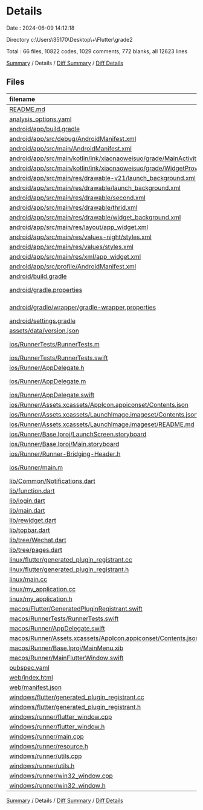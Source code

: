 # Details

Date : 2024-06-09 14:12:18

Directory c:\\Users\\35170\\Desktop\\+\\Flutter\\grade2

Total : 66 files,  10822 codes, 1029 comments, 772 blanks, all 12623 lines

[Summary](results.md) / Details / [Diff Summary](diff.md) / [Diff Details](diff-details.md)

## Files
| filename | language | code | comment | blank | total |
| :--- | :--- | ---: | ---: | ---: | ---: |
| [README.md](/README.md) | Markdown | 10 | 0 | 7 | 17 |
| [analysis_options.yaml](/analysis_options.yaml) | YAML | 3 | 22 | 4 | 29 |
| [android/app/build.gradle](/android/app/build.gradle) | Gradle | 48 | 6 | 10 | 64 |
| [android/app/src/debug/AndroidManifest.xml](/android/app/src/debug/AndroidManifest.xml) | XML | 3 | 4 | 1 | 8 |
| [android/app/src/main/AndroidManifest.xml](/android/app/src/main/AndroidManifest.xml) | XML | 51 | 12 | 6 | 69 |
| [android/app/src/main/kotlin/ink/xiaonaoweisuo/grade/MainActivity.kt](/android/app/src/main/kotlin/ink/xiaonaoweisuo/grade/MainActivity.kt) | Kotlin | 4 | 0 | 3 | 7 |
| [android/app/src/main/kotlin/ink/xiaonaoweisuo/grade/WidgetProvider.kt](/android/app/src/main/kotlin/ink/xiaonaoweisuo/grade/WidgetProvider.kt) | Kotlin | 139 | 14 | 16 | 169 |
| [android/app/src/main/res/drawable-v21/launch_background.xml](/android/app/src/main/res/drawable-v21/launch_background.xml) | XML | 3 | 1 | 2 | 6 |
| [android/app/src/main/res/drawable/launch_background.xml](/android/app/src/main/res/drawable/launch_background.xml) | XML | 4 | 7 | 2 | 13 |
| [android/app/src/main/res/drawable/second.xml](/android/app/src/main/res/drawable/second.xml) | XML | 9 | 0 | 1 | 10 |
| [android/app/src/main/res/drawable/thrid.xml](/android/app/src/main/res/drawable/thrid.xml) | XML | 9 | 0 | 1 | 10 |
| [android/app/src/main/res/drawable/widget_background.xml](/android/app/src/main/res/drawable/widget_background.xml) | XML | 6 | 0 | 1 | 7 |
| [android/app/src/main/res/layout/app_widget.xml](/android/app/src/main/res/layout/app_widget.xml) | XML | 85 | 8 | 2 | 95 |
| [android/app/src/main/res/values-night/styles.xml](/android/app/src/main/res/values-night/styles.xml) | XML | 9 | 9 | 1 | 19 |
| [android/app/src/main/res/values/styles.xml](/android/app/src/main/res/values/styles.xml) | XML | 9 | 9 | 1 | 19 |
| [android/app/src/main/res/xml/app_widget.xml](/android/app/src/main/res/xml/app_widget.xml) | XML | 9 | 10 | 1 | 20 |
| [android/app/src/profile/AndroidManifest.xml](/android/app/src/profile/AndroidManifest.xml) | XML | 2 | 4 | 1 | 7 |
| [android/build.gradle](/android/build.gradle) | Gradle | 26 | 0 | 6 | 32 |
| [android/gradle.properties](/android/gradle.properties) | Java Properties | 3 | 0 | 1 | 4 |
| [android/gradle/wrapper/gradle-wrapper.properties](/android/gradle/wrapper/gradle-wrapper.properties) | Java Properties | 5 | 0 | 1 | 6 |
| [android/settings.gradle](/android/settings.gradle) | Gradle | 24 | 0 | 6 | 30 |
| [assets/data/version.json](/assets/data/version.json) | JSON | 1 | 0 | 0 | 1 |
| [ios/RunnerTests/RunnerTests.m](/ios/RunnerTests/RunnerTests.m) | Objective-C | 9 | 2 | 6 | 17 |
| [ios/RunnerTests/RunnerTests.swift](/ios/RunnerTests/RunnerTests.swift) | Swift | 7 | 2 | 4 | 13 |
| [ios/Runner/AppDelegate.h](/ios/Runner/AppDelegate.h) | C++ | 4 | 0 | 3 | 7 |
| [ios/Runner/AppDelegate.m](/ios/Runner/AppDelegate.m) | Objective-C | 9 | 1 | 4 | 14 |
| [ios/Runner/AppDelegate.swift](/ios/Runner/AppDelegate.swift) | Swift | 12 | 0 | 2 | 14 |
| [ios/Runner/Assets.xcassets/AppIcon.appiconset/Contents.json](/ios/Runner/Assets.xcassets/AppIcon.appiconset/Contents.json) | JSON | 122 | 0 | 1 | 123 |
| [ios/Runner/Assets.xcassets/LaunchImage.imageset/Contents.json](/ios/Runner/Assets.xcassets/LaunchImage.imageset/Contents.json) | JSON | 23 | 0 | 1 | 24 |
| [ios/Runner/Assets.xcassets/LaunchImage.imageset/README.md](/ios/Runner/Assets.xcassets/LaunchImage.imageset/README.md) | Markdown | 3 | 0 | 2 | 5 |
| [ios/Runner/Base.lproj/LaunchScreen.storyboard](/ios/Runner/Base.lproj/LaunchScreen.storyboard) | XML | 36 | 1 | 1 | 38 |
| [ios/Runner/Base.lproj/Main.storyboard](/ios/Runner/Base.lproj/Main.storyboard) | XML | 25 | 1 | 1 | 27 |
| [ios/Runner/Runner-Bridging-Header.h](/ios/Runner/Runner-Bridging-Header.h) | C++ | 1 | 0 | 1 | 2 |
| [ios/Runner/main.m](/ios/Runner/main.m) | Objective-C | 8 | 0 | 2 | 10 |
| [lib/Common/Notifications.dart](/lib/Common/Notifications.dart) | Dart | 0 | 0 | 2 | 2 |
| [lib/function.dart](/lib/function.dart) | Dart | 124 | 45 | 22 | 191 |
| [lib/login.dart](/lib/login.dart) | Dart | 1,544 | 102 | 167 | 1,813 |
| [lib/main.dart](/lib/main.dart) | Dart | 3,316 | 224 | 88 | 3,628 |
| [lib/rewidget.dart](/lib/rewidget.dart) | Dart | 432 | 4 | 40 | 476 |
| [lib/topbar.dart](/lib/topbar.dart) | Dart | 1,166 | 74 | 81 | 1,321 |
| [lib/tree/Wechat.dart](/lib/tree/Wechat.dart) | Dart | 37 | 0 | 4 | 41 |
| [lib/tree/pages.dart](/lib/tree/pages.dart) | Dart | 2,367 | 264 | 50 | 2,681 |
| [linux/flutter/generated_plugin_registrant.cc](/linux/flutter/generated_plugin_registrant.cc) | C++ | 11 | 4 | 5 | 20 |
| [linux/flutter/generated_plugin_registrant.h](/linux/flutter/generated_plugin_registrant.h) | C++ | 5 | 5 | 6 | 16 |
| [linux/main.cc](/linux/main.cc) | C++ | 5 | 0 | 2 | 7 |
| [linux/my_application.cc](/linux/my_application.cc) | C++ | 74 | 11 | 20 | 105 |
| [linux/my_application.h](/linux/my_application.h) | C++ | 7 | 7 | 5 | 19 |
| [macos/Flutter/GeneratedPluginRegistrant.swift](/macos/Flutter/GeneratedPluginRegistrant.swift) | Swift | 12 | 3 | 4 | 19 |
| [macos/RunnerTests/RunnerTests.swift](/macos/RunnerTests/RunnerTests.swift) | Swift | 7 | 2 | 4 | 13 |
| [macos/Runner/AppDelegate.swift](/macos/Runner/AppDelegate.swift) | Swift | 8 | 0 | 2 | 10 |
| [macos/Runner/Assets.xcassets/AppIcon.appiconset/Contents.json](/macos/Runner/Assets.xcassets/AppIcon.appiconset/Contents.json) | JSON | 68 | 0 | 1 | 69 |
| [macos/Runner/Base.lproj/MainMenu.xib](/macos/Runner/Base.lproj/MainMenu.xib) | XML | 343 | 0 | 1 | 344 |
| [macos/Runner/MainFlutterWindow.swift](/macos/Runner/MainFlutterWindow.swift) | Swift | 12 | 0 | 4 | 16 |
| [pubspec.yaml](/pubspec.yaml) | YAML | 45 | 61 | 12 | 118 |
| [web/index.html](/web/index.html) | HTML | 38 | 16 | 6 | 60 |
| [web/manifest.json](/web/manifest.json) | JSON | 35 | 0 | 1 | 36 |
| [windows/flutter/generated_plugin_registrant.cc](/windows/flutter/generated_plugin_registrant.cc) | C++ | 12 | 4 | 5 | 21 |
| [windows/flutter/generated_plugin_registrant.h](/windows/flutter/generated_plugin_registrant.h) | C++ | 5 | 5 | 6 | 16 |
| [windows/runner/flutter_window.cpp](/windows/runner/flutter_window.cpp) | C++ | 49 | 7 | 16 | 72 |
| [windows/runner/flutter_window.h](/windows/runner/flutter_window.h) | C++ | 20 | 5 | 9 | 34 |
| [windows/runner/main.cpp](/windows/runner/main.cpp) | C++ | 30 | 4 | 10 | 44 |
| [windows/runner/resource.h](/windows/runner/resource.h) | C++ | 9 | 6 | 2 | 17 |
| [windows/runner/utils.cpp](/windows/runner/utils.cpp) | C++ | 54 | 2 | 10 | 66 |
| [windows/runner/utils.h](/windows/runner/utils.h) | C++ | 8 | 6 | 6 | 20 |
| [windows/runner/win32_window.cpp](/windows/runner/win32_window.cpp) | C++ | 210 | 24 | 55 | 289 |
| [windows/runner/win32_window.h](/windows/runner/win32_window.h) | C++ | 48 | 31 | 24 | 103 |

[Summary](results.md) / Details / [Diff Summary](diff.md) / [Diff Details](diff-details.md)